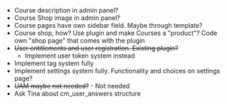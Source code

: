 * Course description in admin panel?
* Course Shop image in admin panel?
* Course pages have own sidebar field. Maybe through template?
* Course shop, how? Use plugin and make Courses a "product"? Code own "shop page" that comes with the plugin
* ~~User entitlements and user registration. Existing plugin?~~
    * Implement user token system instead
* Implement tag system fully
* Implement settings system fully. Functionality and choices on settings page?
* ~~UAM maybe not needed?~~ - Not needed
* Ask Tina about cm_user_answers structure